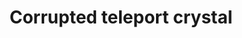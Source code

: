---
layout: item
title: Corrupted teleport crystal
item-id: 23858
datatable: true
id: 23858
name: "Corrupted teleport crystal"
members: true
lowalch: null
highalch: null
examine: "A corrupted crystal enchanted to return the user to the start of the Gauntlet."
monsters:
  - id: 9040
    name: "Corrupted Rat"
    members: true
    combat_level: 34
    wiki_url: "https://oldschool.runescape.wiki/w/Corrupted_Rat"
    drops:
      - quantity: "1"
        rarity: 0.03125
    image: "https://oldschool.runescape.wiki/images/thumb/b/bc/Corrupted_Rat.png/280px-Corrupted_Rat.png?2a395"
  - id: 9041
    name: "Corrupted Spider"
    members: true
    combat_level: 32
    wiki_url: "https://oldschool.runescape.wiki/w/Corrupted_Spider"
    drops:
      - quantity: "1"
        rarity: 0.03125
    image: "https://oldschool.runescape.wiki/images/thumb/6/60/Corrupted_Spider.png/280px-Corrupted_Spider.png?dc885"
  - id: 9042
    name: "Corrupted Bat"
    members: true
    combat_level: 48
    wiki_url: "https://oldschool.runescape.wiki/w/Corrupted_Bat"
    drops:
      - quantity: "1"
        rarity: 0.03125
    image: "https://oldschool.runescape.wiki/images/thumb/8/86/Corrupted_Bat.png/280px-Corrupted_Bat.png?35682"
  - id: 9043
    name: "Corrupted Unicorn"
    members: true
    combat_level: 64
    wiki_url: "https://oldschool.runescape.wiki/w/Corrupted_Unicorn"
    drops:
      - quantity: "1"
        rarity: 0.03125
    image: "https://oldschool.runescape.wiki/images/thumb/9/90/Corrupted_Unicorn.png/280px-Corrupted_Unicorn.png?6f350"
  - id: 9044
    name: "Corrupted Scorpion"
    members: true
    combat_level: 89
    wiki_url: "https://oldschool.runescape.wiki/w/Corrupted_Scorpion"
    drops:
      - quantity: "1"
        rarity: 0.03125
    image: "https://oldschool.runescape.wiki/images/thumb/9/9d/Corrupted_Scorpion.png/280px-Corrupted_Scorpion.png?61d3b"
  - id: 9045
    name: "Corrupted Wolf"
    members: true
    combat_level: 102
    wiki_url: "https://oldschool.runescape.wiki/w/Corrupted_Wolf"
    drops:
      - quantity: "1"
        rarity: 0.03125
    image: "https://oldschool.runescape.wiki/images/thumb/a/a7/Corrupted_Wolf.png/280px-Corrupted_Wolf.png?c37de"
  - id: 9046
    name: "Corrupted Bear"
    members: true
    combat_level: 258
    wiki_url: "https://oldschool.runescape.wiki/w/Corrupted_Bear"
    drops:
      - quantity: "1"
        rarity: 0.03125
    image: "https://oldschool.runescape.wiki/images/thumb/6/68/Corrupted_Bear.png/280px-Corrupted_Bear.png?187d5"
  - id: 9047
    name: "Corrupted Dragon"
    members: true
    combat_level: 258
    wiki_url: "https://oldschool.runescape.wiki/w/Corrupted_Dragon"
    drops:
      - quantity: "1"
        rarity: 0.03125
    image: "https://oldschool.runescape.wiki/images/thumb/2/2a/Corrupted_Dragon.png/280px-Corrupted_Dragon.png?785f4"
  - id: 9048
    name: "Corrupted Dark Beast"
    members: true
    combat_level: 258
    wiki_url: "https://oldschool.runescape.wiki/w/Corrupted_Dark_Beast"
    drops:
      - quantity: "1"
        rarity: 0.03125
    image: "https://oldschool.runescape.wiki/images/thumb/c/c7/Corrupted_Dark_Beast.png/280px-Corrupted_Dark_Beast.png?efc77"
---
